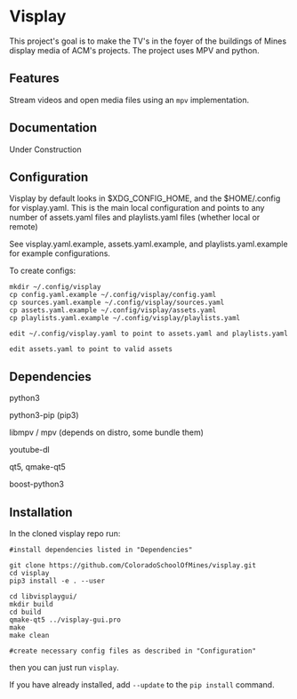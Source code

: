 # Visplay
This project's goal is to make the TV's in the foyer of the buildings of Mines
display media of ACM's projects. The project uses MPV and python.

## Features
Stream videos and open media files using an `mpv` implementation.

## Documentation
Under Construction

## Configuration
Visplay by default looks in $XDG_CONFIG_HOME, and the $HOME/.config for visplay.yaml.
This is the main local configuration and points to any number of assets.yaml files and playlists.yaml files (whether local or remote)

See visplay.yaml.example, assets.yaml.example, and playlists.yaml.example for example configurations.

To create configs:

    mkdir ~/.config/visplay
    cp config.yaml.example ~/.config/visplay/config.yaml
    cp sources.yaml.example ~/.config/visplay/sources.yaml
    cp assets.yaml.example ~/.config/visplay/assets.yaml
    cp playlists.yaml.example ~/.config/visplay/playlists.yaml

    edit ~/.config/visplay.yaml to point to assets.yaml and playlists.yaml

    edit assets.yaml to point to valid assets

## Dependencies

python3

python3-pip (pip3)

libmpv / mpv (depends on distro, some bundle them)

youtube-dl

qt5, qmake-qt5

boost-python3

## Installation
In the cloned visplay repo run:
    
    #install dependencies listed in "Dependencies"

    git clone https://github.com/ColoradoSchoolOfMines/visplay.git
    cd visplay
    pip3 install -e . --user

    cd libvisplaygui/
    mkdir build
    cd build
    qmake-qt5 ../visplay-gui.pro
    make
    make clean

    #create necessary config files as described in "Configuration"

then you can just run `visplay`.

If you have already installed, add `--update` to the `pip install` command.


